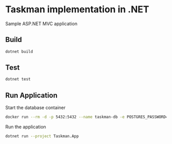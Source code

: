 # Taskman implementation in .NET

Sample ASP.NET MVC application

## Build

```bash
dotnet build
```

## Test

```bash
dotnet test
```

## Run Application

Start the database container

```bash
docker run --rm -d -p 5432:5432 --name taskman-db -e POSTGRES_PASSWORD='t@skm@n123' -e POSTGRES_USER=taskman -e POSTGRES_DB=taskman postgres:latest
```

Run the application

```bash
dotnet run --project Taskman.App
```
